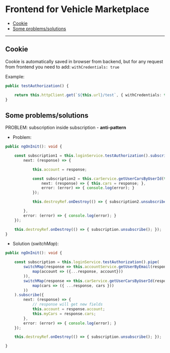 # Frontend for Vehicle Marketplace

- [Cookie](#cookie)
- [Some problems/solutions](#some-problemssolutions)

<hr/>

## Cookie

Cookie is automatically saved in browser from backend, but for
any request from frontend you need to add: `withCredentials: true`

Example:

```ts
public testAuthorization() {

    return this.httpClient.get(`${this.url}/test`, { withCredentials: true });
}
```

## Some problems/solutions

PROBLEM: subscription inside subscription - __anti-pattern__

- Problem:

```ts
public ngOnInit(): void {

    const subscription1 = this.loginService.testAuthorization().subscribe({
        next: (response) => {

            this.account = response;

            const subscription2 = this.carService.getUserCarsByUserId(this.account.id).subscribe({
                next: (response) => { this.cars = response; },
                error: (error) => { console.log(error); }
            });

            this.destroyRef.onDestroy(() => { subscription2.unsubscribe(); });

        },
        error: (error) => { console.log(error); }
    });

    this.destroyRef.onDestroy(() => { subscription.unsubscribe(); });
}
```

- Solution (_switchMap_):

```ts
public ngOnInit(): void {

    const subscription = this.loginService.testAuthorization().pipe(
        switchMap(response => this.accountService.getUserByEmail(response.userEmail!).pipe(
            map(account => ({...response, account}))
        )),
        switchMap(response => this.carService.getUserCarsByUserId(response.account!.id).pipe(
            map(cars => ({ ...response, cars }))
        ))
    ).subscribe({
        next: (response) => {
            // response will get new fields
            this.account = response.account;
            this.myCars = response.cars; 
        },
        error: (error) => { console.log(error); }
    });

    this.destroyRef.onDestroy(() => { subscription.unsubscribe(); });

}
```